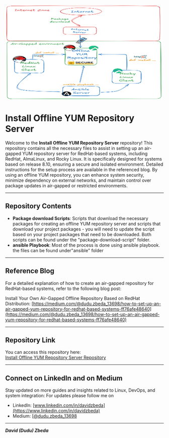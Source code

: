 <img src="./flow.png" alt="flow Image" width="500" height="300">

# Install Offline YUM Repository Server

Welcome to the **Install Offline YUM Repository Server** repository! This repository contains all the necessary files to assist in setting up an air-gapped YUM repository server for RedHat-based systems, including RedHat, AlmaLinux, and Rocky Linux. It is specifically designed for systems based on release 8.10, ensuring a secure and isolated environment. Detailed instructions for the setup process are available in the referenced blog. By using an offline YUM repository, you can enhance system security, minimize dependency on external networks, and maintain control over package updates in air-gapped or restricted environments.


---

## Repository Contents

- **Package download Scripts**: Scripts that download the necessary packages for creating an offline YUM repository server and scripts that download your project packages - you will need to update the script based on your project packages that need to be downloaded. Both scripts can be found under the "package-download-script" folder.
- **ansible Playbook**: Most of the process is done using ansible playbook. the files can be found under"ansible" folder

---

## Reference Blog
For a detailed explanation of how to create an air-gapped repository for RedHat-based systems, refer to the following blog post:

Install Your Own Air-Gapped Offline Repository Based on RedHat Distribution: [https://medium.com/@dudu.zbeda_13698/how-to-set-up-an-air-gapped-yum-repository-for-redhat-based-systems-ff76afe48640](https://medium.com/@dudu.zbeda_13698/how-to-set-up-an-air-gapped-yum-repository-for-redhat-based-systems-ff76afe48640)


---

## Repository Link
You can access this repository here:  
[Install Offline YUM Repository Server Repository](https://github.com/dzbeda/install-offline-yum-repo.git)

---

## Connect on LinkedIn and on Medium
Stay updated on more guides and insights related to Linux, DevOps, and system integration:
For updates please follow me on 
- LinkedIn: [www.linkedin.com/in/davidzbeda](https://www.linkedin.com/in/davidzbeda)
- Medium: [[@dudu.zbeda_13698](https://medium.com/@dudu.zbeda_13698](https://medium.com/@david-dudu-zbeda))

---

***David (Dudu) Zbeda***

